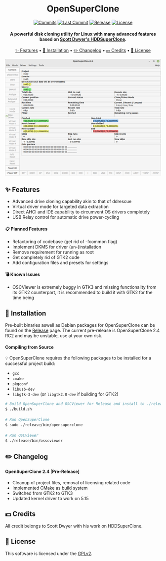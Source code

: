 <h1 align="center">
  <br>
  OpenSuperClone
  <br>
</h1>

<div align="center">

  [![Commits](https://badgen.net/github/commits/ispillmydrink/opensuperclone/main)](https://github.com/ISpillMyDrink/OpenSuperClone/commits/main)
  [![Last Commit](https://badgen.net/github/last-commit/ispillmydrink/opensuperclone/main)](https://github.com/ISpillMyDrink/OpenSuperClone/commits/main)
  [![Release](https://badgen.net/github/release/ispillmydrink/opensuperclone)](https://github.com/ISpillMyDrink/OpenSuperClone/releases)
  [![License](https://badgen.net/github/license/ispillmydrink/opensuperclone)](https://github.com/ISpillMyDrink/OpenSuperClone/blob/main/LICENSE)
  
</div>

<h4 align="center">
  A powerful disk cloning utility for Linux with many advanced features based on <a href="https://www.hddsuperclone.com/">Scott Dwyer's HDDSuperClone</a>.
</h4>

<p align="center">
  <a href="#-features">✨ Features</a> •
  <a href="#-installation">💾 Installation</a> •
  <a href="#%EF%B8%8F-changelog">✏️ Changelog</a> •
  <a href="#-credits">💵 Credits</a> •
  <a href="#-license">📄 License</a>
</p>

<p align="center">
  <img src="./doc/opensuperclone.png" alt="Size Limit CLI" width="738">
</p>

## ✨ Features

* Advanced drive cloning capability akin to that of ddrescue
* Virtual driver mode for targeted data extraction
* Direct AHCI and IDE capability to circumvent OS drivers completely
* USB Relay control for automatic drive power-cycling

#### 📋 Planned Features

* Refactoring of codebase (get rid of -fcommon flag)
* Implement DKMS for driver (un-)installation
* Remove requirement for running as root
* Get completely rid of GTK2 code
* Add configuration files and presets for settings

#### 💣 Known Issues

* OSCViewer is extremely buggy in GTK3 and missing functionality from its GTK2 counterpart, it is recommended to build it with GTK2 for the time being

## 💾 Installation

Pre-built binaries aswell as Debian packages for OpenSuperClone can be found on the <a href=https://github.com/ISpillMyDrink/OpenSuperClone/releases>Release</a> page. The current pre-release is OpenSuperClone 2.4 RC2 and may be unstable, use at your own risk.

#### Compiling from Source

💡 OpenSuperClone requires the following packages to be installed for a successful project build:

- `gcc`
- `cmake`
- `pkgconf`
- `libusb-dev`
- `libgtk-3-dev` (or `libgtk2.0-dev` if building for GTK2)

```Bash
# Build OpenSuperClone and OSCViewer for Release and install to ./release
$ ./build.sh

# Run OpenSuperClone
$ sudo ./release/bin/opensuperclone

# Run OSCViewer
$ ./release/bin/osscviewer
```

## ✏️ Changelog

#### OpenSuperClone 2.4 [Pre-Release]

* Cleanup of project files, removal of licensing related code
* Implemented CMake as build system
* Switched from GTK2 to GTK3
* Updated kernel driver to work on 5.15

## 💵 Credits

All credit belongs to Scott Dwyer with his work on HDDSuperClone.

## 📄 License

This software is licensed under the [GPLv2](LICENSE).
